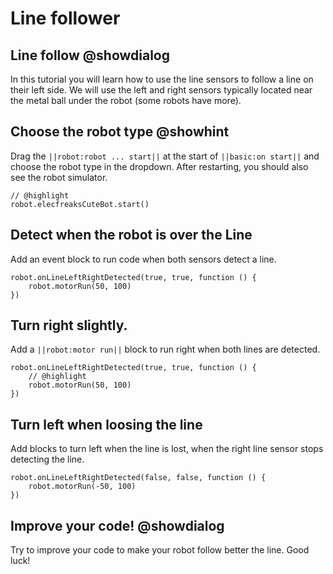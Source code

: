 # Line follower

## Line follow @showdialog

In this tutorial you will learn how to use the line sensors to follow a line
on their left side. We will use the left and right sensors typically located near the metal ball under the robot
(some robots have more).

## Choose the robot type @showhint

Drag the `||robot:robot ... start||` at the start of `||basic:on start||` and choose the robot type
in the dropdown. After restarting, you should also see the robot simulator.

```blocks
// @highlight
robot.elecfreaksCuteBot.start()
```

## Detect when the robot is over the Line

Add an event block to run code when both sensors detect a line.

```blocks
robot.onLineLeftRightDetected(true, true, function () {
    robot.motorRun(50, 100)
})
```

## Turn right slightly.

Add a `||robot:motor run||` block to run right when both lines are detected.

```blocks
robot.onLineLeftRightDetected(true, true, function () {
    // @highlight
    robot.motorRun(50, 100)
})
```

## Turn left when loosing the line

Add blocks to turn left when the line is lost, when the right line sensor stops detecting the line.


```blocks
robot.onLineLeftRightDetected(false, false, function () {
    robot.motorRun(-50, 100)
})
```

## Improve your code! @showdialog

Try to improve your code to make your robot follow better the line. Good luck!